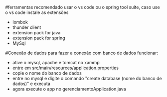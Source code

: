 #ferramentas
recomendado usar o vs code ou o spring tool suite, caso use o vs code instale as extensões

- lombok
- thunder client
- extension pack for java
- extension pack for spring
- MySql

#Conexão de dados
para fazer a conexão com banco de dados funcionar:
- ative o mysql, apache e tomcat no xammp
- entre em src/main/resources/application.properties
- copie o nome do banco de dados
- entre no mysql e digite o comando "create database (nome do banco de dados)" e executa
- agora execute o app no gerenciamentoApplication.java
